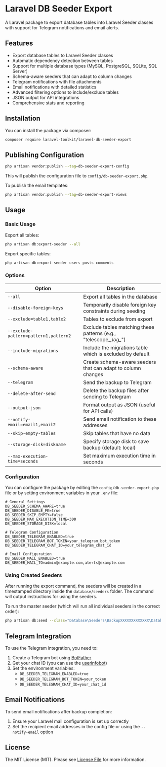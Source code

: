 # Laravel DB Seeder Export

A Laravel package to export database tables into Laravel Seeder classes with support for Telegram notifications and email alerts.

## Features

- Export database tables to Laravel Seeder classes
- Automatic dependency detection between tables
- Support for multiple database types (MySQL, PostgreSQL, SQLite, SQL Server)
- Schema-aware seeders that can adapt to column changes
- Telegram notifications with file attachments
- Email notifications with detailed statistics
- Advanced filtering options to include/exclude tables
- JSON output for API integrations
- Comprehensive stats and reporting

## Installation

You can install the package via composer:

```bash
composer require laravel-toolkit/laravel-db-seeder-export
```

## Publishing Configuration

```bash
php artisan vendor:publish --tag=db-seeder-export-config
```

This will publish the configuration file to `config/db-seeder-export.php`.

To publish the email templates:

```bash
php artisan vendor:publish --tag=db-seeder-export-views
```

## Usage

### Basic Usage

Export all tables:

```bash
php artisan db:export-seeder --all
```

Export specific tables:

```bash
php artisan db:export-seeder users posts comments
```

### Options

| Option | Description |
|--------|-------------|
| `--all` | Export all tables in the database |
| `--disable-foreign-keys` | Temporarily disable foreign key constraints during seeding |
| `--exclude=table1,table2` | Tables to exclude from export |
| `--exclude-pattern=pattern1,pattern2` | Exclude tables matching these patterns (e.g., "telescope_*,log_*") |
| `--include-migrations` | Include the migrations table which is excluded by default |
| `--schema-aware` | Create schema-aware seeders that can adapt to column changes |
| `--telegram` | Send the backup to Telegram |
| `--delete-after-send` | Delete the backup files after sending to Telegram |
| `--output-json` | Format output as JSON (useful for API calls) |
| `--notify-email=email1,email2` | Send email notification to these addresses |
| `--skip-empty-tables` | Skip tables that have no data |
| `--storage-disk=diskname` | Specify storage disk to save backup (default: local) |
| `--max-execution-time=seconds` | Set maximum execution time in seconds |

### Configuration

You can configure the package by editing the `config/db-seeder-export.php` file or by setting environment variables in your `.env` file:

```env
# General Settings
DB_SEEDER_SCHEMA_AWARE=true
DB_SEEDER_DISABLE_FK=true
DB_SEEDER_SKIP_EMPTY=false
DB_SEEDER_MAX_EXECUTION_TIME=300
DB_SEEDER_STORAGE_DISK=local

# Telegram Configuration
DB_SEEDER_TELEGRAM_ENABLED=true
DB_SEEDER_TELEGRAM_BOT_TOKEN=your_telegram_bot_token
DB_SEEDER_TELEGRAM_CHAT_ID=your_telegram_chat_id

# Email Configuration
DB_SEEDER_MAIL_ENABLED=true
DB_SEEDER_MAIL_TO=admin@example.com,alerts@example.com
```

### Using Created Seeders

After running the export command, the seeders will be created in a timestamped directory inside the `database/seeders` folder. The command will output instructions for using the seeders.

To run the master seeder (which will run all individual seeders in the correct order):

```bash
php artisan db:seed --class="Database\Seeders\BackupXXXXXXXXXXXXX\DatabaseBackupSeeder"
```

## Telegram Integration

To use the Telegram integration, you need to:

1. Create a Telegram bot using [BotFather](https://t.me/botfather)
2. Get your chat ID (you can use the [userinfobot](https://t.me/userinfobot))
3. Set the environment variables:
   - `DB_SEEDER_TELEGRAM_ENABLED=true`
   - `DB_SEEDER_TELEGRAM_BOT_TOKEN=your_token`
   - `DB_SEEDER_TELEGRAM_CHAT_ID=your_chat_id`

## Email Notifications

To send email notifications after backup completion:

1. Ensure your Laravel mail configuration is set up correctly
2. Set the recipient email addresses in the config file or using the `--notify-email` option

## License

The MIT License (MIT). Please see [License File](LICENSE.md) for more information.
